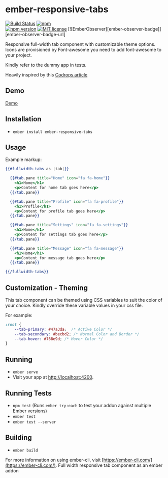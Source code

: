 # ember-responsive-tabs

[![Build Status](https://travis-ci.org/rajasegar/ember-responsive-tabs.svg?branch=master)](https://travis-ci.org/rajasegar/ember-responsive-tabs) 
[![npm](https://img.shields.io/npm/dm/ember-responsive-tabs.svg)](https://www.npmjs.com/package/ember-responsive-tabs)  
[![npm version](http://img.shields.io/npm/v/ember-responsive-tabs.svg?style=flat)](https://npmjs.org/package/ember-responsive-tabs "View this project on npm")
[![MIT license](http://img.shields.io/badge/license-MIT-brightgreen.svg)](http://opensource.org/licenses/MIT)
[![EmberObserver][ember-observer-badge]][ember-observer-badge-url]


Responsive full-width tab component with customizable theme options.
Icons are provisioned by Font-awesome you need to add font-awesome to your project.

Kindly refer to the dummy app in tests.

Heavily inspired by this [Codrops article](https://tympanus.net/codrops/2014/03/21/responsive-full-width-tabs/)

## Demo

[Demo](http://present-quiet.surge.sh/)


## Installation

* `ember install ember-responsive-tabs`


## Usage

Example markup:

```hbs
{{#fullwidth-tabs as |tab|}}

  {{#tab.pane title="Home" icon="fa fa-home"}}
    <h1>Home</h1>
    <p>Content for home tab goes here</p>
  {{/tab.pane}}

  {{#tab.pane title="Profile" icon="fa fa-profile"}}
    <h1>Profile</h1>
    <p>Content for profile tab goes here</p>
  {{/tab.pane}}

  {{#tab.pane title="Settings" icon="fa fa-settings"}}
    <h1>Home</h1>
    <p>Content for settings tab goes here</p>
  {{/tab.pane}}

  {{#tab.pane title="Message" icon="fa fa-message"}}
    <h1>Home</h1>
    <p>Content for message tab goes here</p>
  {{/tab.pane}}

{{/fullwidth-tabs}}
```

## Customization - Theming

This tab component can be themed using CSS variables to suit the color of your choice.
Kindly override these variable values in your css file.

For example:

```css
:root {
    --tab-primary: #47a3da;  /* Active Color */
    --tab-secondary: #becbd2; /* Normal Color and Border */
    --tab-hover: #768e9d; /* Hover Color */
}
```

## Running

* `ember serve`
* Visit your app at [http://localhost:4200](http://localhost:4200).

## Running Tests

* `npm test` (Runs `ember try:each` to test your addon against multiple Ember versions)
* `ember test`
* `ember test --server`

## Building

* `ember build`

For more information on using ember-cli, visit [https://ember-cli.com/](https://ember-cli.com/).
Full width responsive tab component as an ember addon

